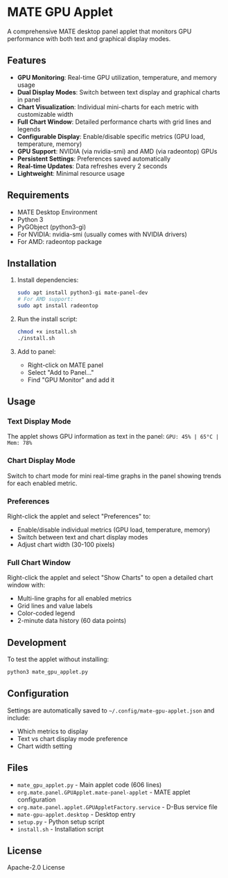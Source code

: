 # MATE GPU Applet

A comprehensive MATE desktop panel applet that monitors GPU performance with both text and graphical display modes.

## Features

- **GPU Monitoring**: Real-time GPU utilization, temperature, and memory usage
- **Dual Display Modes**: Switch between text display and graphical charts in panel
- **Chart Visualization**: Individual mini-charts for each metric with customizable width
- **Full Chart Window**: Detailed performance charts with grid lines and legends
- **Configurable Display**: Enable/disable specific metrics (GPU load, temperature, memory)
- **GPU Support**: NVIDIA (via nvidia-smi) and AMD (via radeontop) GPUs
- **Persistent Settings**: Preferences saved automatically
- **Real-time Updates**: Data refreshes every 2 seconds
- **Lightweight**: Minimal resource usage

## Requirements

- MATE Desktop Environment
- Python 3
- PyGObject (python3-gi)
- For NVIDIA: nvidia-smi (usually comes with NVIDIA drivers)
- For AMD: radeontop package

## Installation

1. Install dependencies:

   ```bash
   sudo apt install python3-gi mate-panel-dev
   # For AMD support:
   sudo apt install radeontop
   ```

2. Run the install script:

   ```bash
   chmod +x install.sh
   ./install.sh
   ```

3. Add to panel:
   - Right-click on MATE panel
   - Select "Add to Panel..."
   - Find "GPU Monitor" and add it

## Usage

### Text Display Mode

The applet shows GPU information as text in the panel: `GPU: 45% | 65°C | Mem: 78%`

### Chart Display Mode

Switch to chart mode for mini real-time graphs in the panel showing trends for each enabled metric.

### Preferences

Right-click the applet and select "Preferences" to:

- Enable/disable individual metrics (GPU load, temperature, memory)
- Switch between text and chart display modes
- Adjust chart width (30-100 pixels)

### Full Chart Window

Right-click the applet and select "Show Charts" to open a detailed chart window with:

- Multi-line graphs for all enabled metrics
- Grid lines and value labels
- Color-coded legend
- 2-minute data history (60 data points)

## Development

To test the applet without installing:

```bash
python3 mate_gpu_applet.py
```

## Configuration

Settings are automatically saved to `~/.config/mate-gpu-applet.json` and include:

- Which metrics to display
- Text vs chart display mode preference
- Chart width setting

## Files

- `mate_gpu_applet.py` - Main applet code (606 lines)
- `org.mate.panel.GPUApplet.mate-panel-applet` - MATE applet configuration
- `org.mate.panel.applet.GPUAppletFactory.service` - D-Bus service file
- `mate-gpu-applet.desktop` - Desktop entry
- `setup.py` - Python setup script
- `install.sh` - Installation script

## License

Apache-2.0 License
